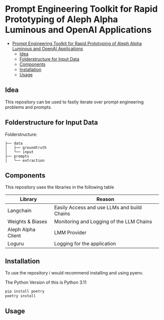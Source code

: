 # Prompt Engineering Toolkit for Rapid Prototyping of Aleph Alpha Luminous and OpenAI Applications

- [Prompt Engineering Toolkit for Rapid Prototyping of Aleph Alpha Luminous and OpenAI Applications](#prompt-engineering-toolkit-for-rapid-prototyping-of-aleph-alpha-luminous-and-openai-applications)
  - [Idea](#idea)
  - [Folderstructure for Input Data](#folderstructure-for-input-data)
  - [Components](#components)
  - [Installation](#installation)
  - [Usage](#usage)

## Idea
This repository can be used to fastly iterate over prompt engineering problems and prompts.



## Folderstructure for Input Data
Folderstructure:

```
├── data
│   ├── groundtruth
│   └── input
├── prompts
│   └── extraction
```

## Components

This repository uses the libraries in the following table


|Library|Reason|
|----|----|
|Langchain|Easily Access and use LLMs and build Chains|
|Weights & Biases|Monitoring and Logging of the LLM Chains|
|Aleph Alpha Client|LMM Provider|
|Loguru|Logging for the application|


## Installation

To use the repository i would recommend installing and using pyenv.

The Python Version of this is Python 3.11

```bash
pip install poetry
poetry install
```

## Usage

